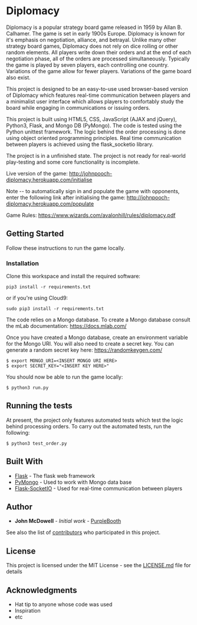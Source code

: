 # Diplomacy

Diplomacy is a popular strategy board game released in 1959 by Allan B. Calhamer. The game is set in early 1900s Europe. Diplomacy is known for it's emphasis on negotiation, alliance, and betrayal. Unlike many other strategy board games, Diplomacy does not rely on dice rolling or other random elements. All players write down their orders and at the end of each negotiation phase, all of the orders are processed simultaneously. Typically the game is played by seven players, each controlling one country. Variations of the game allow for fewer players. Variations of the game board also exist. 

This project is designed to be an easy-to-use used browser-based version of Diplomacy which features real-time communication between players and a minimalist user interface which allows players to comfortably study the board while engaging in communications or issuing orders.

This project is built using HTML5, CSS, JavaScript (AJAX and jQuery), Python3, Flask, and Mongo DB (PyMongo). The code is tested using the Python unittest framework. The logic behind the order processing is done using object oriented programming principles. Real time communication between players is achieved using the flask_socketio library.

The project is in a unfinished state. The project is not ready for real-world play-testing and some core functionality is incomplete. 

Live version of the game: http://johnpooch-diplomacy.herokuapp.com/initialise

Note -- to automatically sign in and populate the game with opponents, enter the following link after initialising the game:
http://johnpooch-diplomacy.herokuapp.com/populate

Game Rules: https://www.wizards.com/avalonhill/rules/diplomacy.pdf

## Getting Started

Follow these instructions to run the game locally. 

### Installation

Clone this workspace and install the required software:

```
pip3 install -r requirements.txt
```

or if you're using Cloud9:

```
sudo pip3 install -r requirements.txt
```

The code relies on a Mongo database. To create a Mongo database consult the mLab documentation: https://docs.mlab.com/

Once you have created a Mongo database, create an environment variable for the Mongo URI. You will also need to create a secret key. You can generate a random secret key here: https://randomkeygen.com/

```
$ export MONGO_URI=<INSERT MONGO URI HERE>
$ export SECRET_KEY="<INSERT KEY HERE>"
```

You should now be able to run the game locally:

```
$ python3 run.py
```

## Running the tests

At present, the project only features automated tests which test the logic behind processing orders. To carry out the automated tests, run the following:

```
$ python3 test_order.py
```

## Built With

* [Flask](http://flask.pocoo.org/) - The flask web framework
* [PyMongo](https://api.mongodb.com/python/current/) - Used to work with Mongo data base
* [Flask-SocketIO](https://flask-socketio.readthedocs.io/en/latest/) - Used for real-time communication between players


## Author

* **John McDowell** - *Initial work* - [PurpleBooth](https://github.com/PurpleBooth)

See also the list of [contributors](https://github.com/your/project/contributors) who participated in this project.

## License

This project is licensed under the MIT License - see the [LICENSE.md](LICENSE.md) file for details

## Acknowledgments

* Hat tip to anyone whose code was used
* Inspiration
* etc